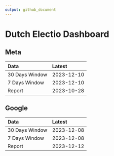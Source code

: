 ```yaml
---
output: github_document
---
```


# Dutch Electio Dashboard



## Meta


|Data           |Latest     |
|:--------------|:----------|
|30 Days Window |2023-12-10 |
|7 Days Window  |2023-12-10 |
|Report         |2023-10-28 |

## Google


|Data           |Latest     |
|:--------------|:----------|
|30 Days Window |2023-12-08 |
|7 Days Window  |2023-12-08 |
|Report         |2023-12-12 |
